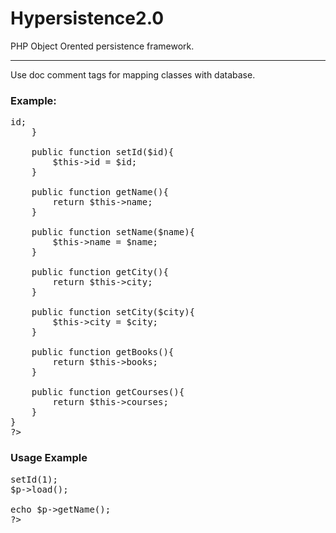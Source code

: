 Hypersistence2.0
================

PHP Object Orented persistence framework.

-----------------------------------------

Use doc comment tags for mapping classes with database.

<h3>Example:</h3>

<pre>
<?php
/**
 * @table(person)
 */
class Person extends Hypersistence{
    
    /**
     * @primaryKey
     * @column(person_id)
     */
    private $id;
    
    /**
     * Use empty column when the column has the same name that var.
     * @column()
     */
    private $name;
    
    /**
     * When you have a Many to One relationship use tags as below.
     * You can use 'lazy' or 'eager'.
     * @manyToOne(lazy)
     * @column(city_id)
     * @itemClass(City)
     */
    private $city;
    
    /**
     * When you have a One to Many relationship use tags as below.
     * You can use 'lazy' or 'eager'.
     * @oneToMany(lazy)
     * @joinColumn(person_id)
     * @itemClass(Book)
     */
    private $books;
    
    /**
     * When you have a Many to Many relationship use tags as below.
     * You can use 'lazy' or 'eager'.
     * @manyToMany(lazy)
     * @joinColumn(person_id)
     * @inverseJoinColumn(course_id)
     * @itemClass(Course)
     * @joinTable(person_has_course)
     */
    private $courses;
    

    public function getId(){
        return $this->id;
    }
    
    public function setId($id){
        $this->id = $id;
    }
    
    public function getName(){
        return $this->name;
    }
    
    public function setName($name){
        $this->name = $name;
    }
    
    public function getCity(){
        return $this->city;
    }
    
    public function setCity($city){
        $this->city = $city;
    }
    
    public function getBooks(){
        return $this->books;
    }
    
    public function getCourses(){
        return $this->courses;
    }
}
?>
</pre>


<h3>Usage Example</h3>

<pre>
<?php
$p = new Person();
$p->setId(1);
$p->load();

echo $p->getName();
?>
</pre>
